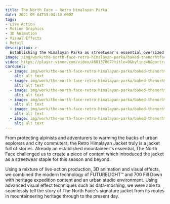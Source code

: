 ```yaml
---
title: The North Face — Retro Himalayan Parka
date: 2021-05-04T15:04:10.000Z
tags:
- Live Action
- Motion Graphics
- 3D Animation
- Visual Effects
- Retail
description: >-
  Establishing the Himalayan Parka as streetwear's essential oversized insulation of the season, and beyond.
image: /img/work/the-north-face-retro-himalayan-parka/baked-thenorhtface-1994retrohim-t-02.png
video: https://player.vimeo.com/video/468137067?title=0&byline=0&portrait=0
carousel:
  - image: img/work/the-north-face-retro-himalayan-parka/baked-thenorhtface-1994retrohim-l-02.png
    alt: alt text
  - image: img/work/the-north-face-retro-himalayan-parka/baked-thenorhtface-1994retrohim-l-01.png
    alt: alt text
  - image: img/work/the-north-face-retro-himalayan-parka/baked-thenorhtface-1994retrohim-l-03.png
    alt: alt text
  - image: img/work/the-north-face-retro-himalayan-parka/baked-thenorhtface-1994retrohim-s-01.png
    alt: alt text
  - image: img/work/the-north-face-retro-himalayan-parka/baked-thenorhtface-1994retrohim-s-02.png
    alt: alt text
  - image: img/work/the-north-face-retro-himalayan-parka/baked-thenorhtface-1994retrohim-s-03.png
    alt: alt text
---
```


From protecting alpinists and adventurers to warming the backs of urban explorers and city commuters, the Retro Himalayan Jacket truly is a jacket full of stories. Already an established mountaineer's essential, The North Face challenged us to create a piece of content which introduced the jacket as a streetwear staple for this season and beyond.

Using a mixture of live-action production, 3D animation and visual effects, we combined the modern technology of FUTURELIGHT™ and 700 Fill Down with heritage expedition content and an urban studio environment. Using advanced visual effect techniques such as data-moshing, we were able to seamlessly tell the story of The North Face's signature jacket from its routes in mountaineering heritage through to the present day.
